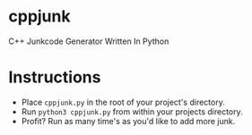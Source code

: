 # cppjunk
C++ Junkcode Generator Written In Python

# Instructions

- Place `cppjunk.py` in the root of your project's directory.
- Run `python3 cppjunk.py` from within your projects directory.
- Profit? Run as many time's as you'd like to add more junk.
